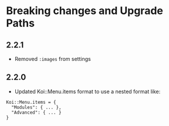 # Breaking changes and Upgrade Paths

## 2.2.1

* Removed `:images` from settings

## 2.2.0

* Updated Koi::Menu.items format to use a nested format like:

```
Koi::Menu.items = {
  "Modules": { ... },
  "Advanced": { ... }
}
```
